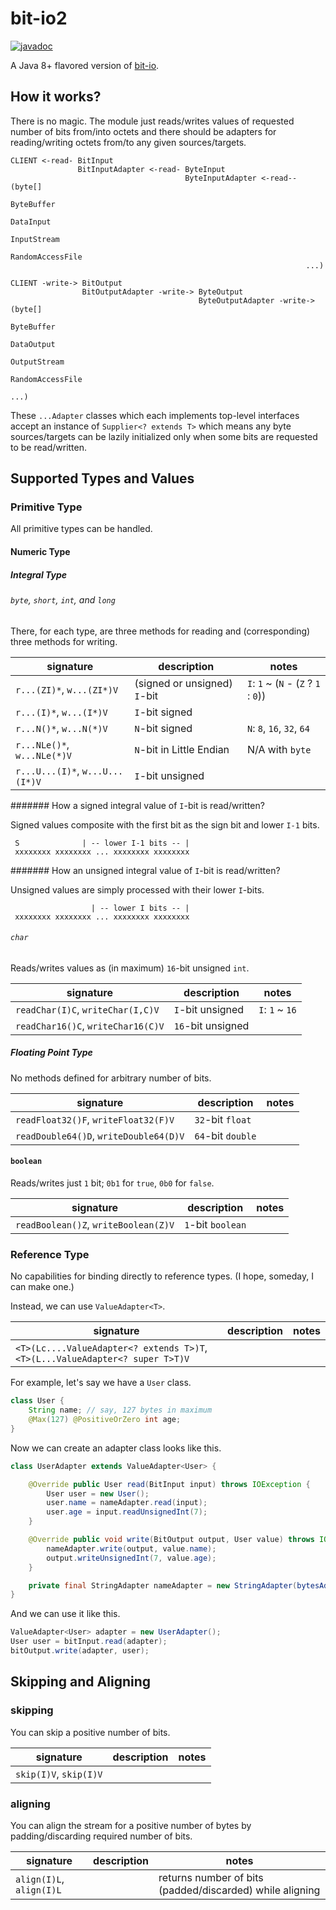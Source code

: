 # bit-io2

[![javadoc](https://javadoc.io/badge2/com.github.jinahya/bit-io2/javadoc.svg)](https://javadoc.io/doc/com.github.jinahya/bit-io2)

A Java 8+ flavored version of [bit-io](https://github.com/jinahya/bit-io).

## How it works?

There is no magic. The module just reads/writes values of requested number of bits from/into octets and there should be adapters for reading/writing octets from/to any given sources/targets.

```
CLIENT <-read- BitInput
               BitInputAdapter <-read- ByteInput
                                       ByteInputAdapter <-read-- (byte[]
                                                                  ByteBuffer
                                                                  DataInput
                                                                  InputStream
                                                                  RandomAccessFile
                                                                  ...)
```

```
CLIENT -write-> BitOutput
                BitOutputAdapter -write-> ByteOutput
                                          ByteOutputAdapter -write-> (byte[]
                                                                      ByteBuffer
                                                                      DataOutput
                                                                      OutputStream
                                                                      RandomAccessFile
                                                                      ...)
```

These `...Adapter` classes which each implements top-level interfaces accept an instance of `Supplier<? extends T>` which means any byte sources/targets can be lazily initialized only when some bits are requested to be read/written. 

## Supported Types and Values

### Primitive Type

All primitive types can be handled.

#### Numeric Type

##### Integral Type

###### `byte`, `short`, `int`, and `long`

There, for each type, are three methods for reading and (corresponding) three methods for writing.

|signature                      |description                 |notes                               |
|-------------------------------|----------------------------|------------------------------------|
|`r...(ZI)*`, `w...(ZI*)V`      |(signed or unsigned) `I`-bit|`I`: `1` ~ (`N` - (`Z` ? `1` : `0`))|
|`r...(I)*`, `w...(I*)V`        |`I`-bit signed              |                                    |
|`r...N()*`, `w...N(*)V`        |`N`-bit signed              |`N`: `8`, `16`, `32`, `64`          |
|`r...NLe()*`, `w...NLe(*)V`    |`N`-bit in Little Endian    |N/A with `byte`                     |
|`r...U...(I)*`, `w...U...(I*)V`|`I`-bit unsigned            |                                    |

####### How a signed integral value of `I`-bit is read/written?

Signed values composite with the first bit as the sign bit and lower `I-1` bits.
```
 S              | -- lower I-1 bits -- |
 xxxxxxxx xxxxxxxx ... xxxxxxxx xxxxxxxx
```

####### How an unsigned integral value of `I`-bit is read/written?

Unsigned values are simply processed with their lower `I`-bits.

```
                  | -- lower I bits -- |
 xxxxxxxx xxxxxxxx ... xxxxxxxx xxxxxxxx
```

###### `char`

Reads/writes values as (in maximum) `16`-bit unsigned `int`.

|signature                         |description      |notes          |
|----------------------------------|-----------------|---------------|
|`readChar(I)C`, `writeChar(I,C)V` |`I`-bit unsigned |`I`: `1` ~ `16`|
|`readChar16()C`, `writeChar16(C)V`|`16`-bit unsigned|               |

##### Floating Point Type

No methods defined for arbitrary number of bits.

|signature                             |description      |notes|
|--------------------------------------|-----------------|-----|
|`readFloat32()F`, `writeFloat32(F)V`  |`32`-bit `float` |     |
|`readDouble64()D`, `writeDouble64(D)V`|`64`-bit `double`|     |

#### `boolean`

Reads/writes just `1` bit; `0b1` for `true`, `0b0` for `false`.

|signature                           |description      |notes|
|------------------------------------|-----------------|-----|
|`readBoolean()Z`, `writeBoolean(Z)V`|`1`-bit `boolean`|     |

### Reference Type

No capabilities for binding directly to reference types. (I hope, someday, I can make one.)  

Instead, we can use `ValueAdapter<T>`.

|signature                                                                      |description|notes|
|-------------------------------------------------------------------------------|-----------|-----|
|`<T>(Lc....ValueAdapter<? extends T>)T`, `<T>(L...ValueAdapter<? super T>T)V`|           |     |

For example, let's say we have a `User` class.

```java
class User {
    String name; // say, 127 bytes in maximum
    @Max(127) @PositiveOrZero int age;
}
```

Now we can create an adapter class looks like this.

```java
class UserAdapter extends ValueAdapter<User> {

    @Override public User read(BitInput input) throws IOException {
        User user = new User();
        user.name = nameAdapter.read(input);
        user.age = input.readUnsignedInt(7);
    }

    @Override public void write(BitOutput output, User value) throws IOException {
        nameAdapter.write(output, value.name);
        output.writeUnsignedInt(7, value.age);
    }

    private final StringAdapter nameAdapter = new StringAdapter(bytesAdapter8(8), UTF_8);
}
```

And we can use it like this.

```java
ValueAdapter<User> adapter = new UserAdapter();
User user = bitInput.read(adapter);
bitOutput.write(adapter, user);
```

## Skipping and Aligning

### skipping

You can skip a positive number of bits.

|signature             |description|notes|
|----------------------|-----------|-----|
|`skip(I)V`, `skip(I)V`|           |     |

### aligning

You can align the stream for a positive number of bytes by padding/discarding required number of bits. 

|signature               |description|notes                                                   |
|------------------------|-----------|--------------------------------------------------------|
|`align(I)L`, `align(I)L`|           |returns number of bits (padded/discarded) while aligning|
